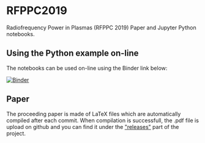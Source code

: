 # RFPPC2019
Radiofrequency Power in Plasmas (RFPPC 2019) Paper and Jupyter Python notebooks.

## Using the Python example on-line
The notebooks can be used on-line using the Binder link below:

[![Binder](https://mybinder.org/badge.svg)](https://mybinder.org/v2/gh/jhillairet/RFPPC2019/master)

## Paper
The proceeding paper is made of LaTeX files which are automatically compiled after each commit. When compilation is successfull, the .pdf file is upload on github and you can find it under the ["releases"](https://github.com/jhillairet/RFPPC2019/releases/latest) part of the project. 

